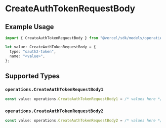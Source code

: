 # CreateAuthTokenRequestBody

## Example Usage

```typescript
import { CreateAuthTokenRequestBody } from "@vercel/sdk/models/operations/createauthtoken.js";

let value: CreateAuthTokenRequestBody = {
  type: "oauth2-token",
  name: "<value>",
};
```

## Supported Types

### `operations.CreateAuthTokenRequestBody1`

```typescript
const value: operations.CreateAuthTokenRequestBody1 = /* values here */
```

### `operations.CreateAuthTokenRequestBody2`

```typescript
const value: operations.CreateAuthTokenRequestBody2 = /* values here */
```

